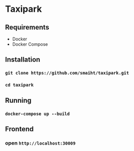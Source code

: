 # Taxipark

## Requirements
- Docker
- Docker Compose

## Installation
### `git clone https://github.com/smaiht/taxipark.git`
### `cd taxipark`

## Running
### `docker-compose up --build`

## Frontend
### open `http://localhost:30009`